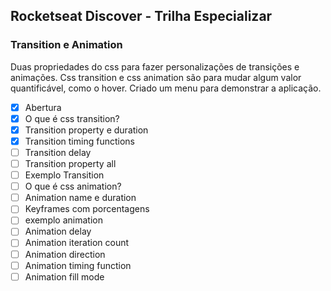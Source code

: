 ## Rocketseat Discover - Trilha Especializar 

### Transition e Animation

Duas propriedades do css para fazer personalizações de transições e animações. Css transition e css animation são para mudar algum valor quantificável, como o hover. Criado um menu para demonstrar a aplicação.

- [x] Abertura
- [x] O que é css transition?
- [x] Transition property e duration
- [x] Transition timing functions   
- [ ] Transition delay
- [ ] Transition property all
- [ ] Exemplo Transition
- [ ] O que é css animation?
- [ ] Animation name e duration
- [ ] Keyframes com porcentagens
- [ ] exemplo animation
- [ ] Animation delay
- [ ] Animation iteration count
- [ ] Animation direction
- [ ] Animation timing function 
- [ ] Animation fill mode